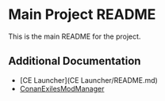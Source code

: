 # Main Project README

This is the main README for the project.

## Additional Documentation


- [CE Launcher](CE Launcher/README.md)
- [ConanExilesModManager](ConanExilesModManager/README.md)